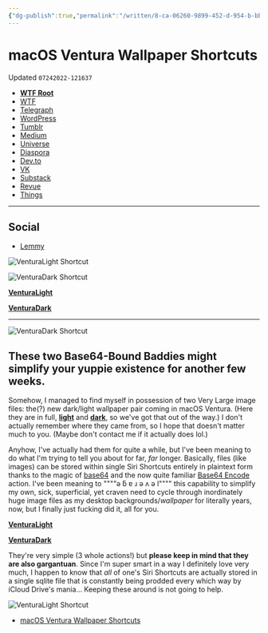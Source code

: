 ```yaml
---
{"dg-publish":true,"permalink":"/written/8-ca-06260-9899-452-d-954-b-bb-2-e2-f285-b0-b-2/","dgHomeLink":true,"dgPassFrontmatter":false}
---
```


# macOS Ventura Wallpaper Shortcuts
Updated `07242022-121637`

- [**WTF Root**](https://davidblue.wtf/ventura)
- [WTF](https://davidblue.wtf/drafts/8CA06260-9899-452D-954B-BB2E2F285B0B.html)
- [Telegraph](https://telegra.ph/macOS-Ventura-Wallpaper-Siri-Shortcuts-07-24)
- [WordPress](https://handsetmag.wordpress.com/2022/07/24/macos-ventura-wallpaper-siri-shortcuts/)
- [Tumblr](https://www.tumblr.com/blog/view/asphaltapostle/690675817155526656)
- [Medium](https://medium.com/handset/macos-ventura-wallpaper-siri-shortcuts-55b2eaca5595)
- [Universe](https://davidblue.onuniverse.com/macos-ventura-wallpaper-siri-shortcuts)
- [Diaspora](https://diasp.org/posts/e3ddb680ed9d013aac2b28a1592b385a)
- [Dev.to](https://dev.to/extratone/macos-ventura-wallpaper-siri-shortcuts-3h5l)
- [VK](https://vk.com/wall556258039_54)
- [Substack](https://davidblue.substack.com/p/macos-ventura-wallpaper-siri-shortcuts)
- [Revue](https://www.getrevue.co/profile/davidblue/issues/macos-ventura-wallpaper-siri-shortcuts-1280245)
- [Things](things:///show?id=7ewq9wqU6h1vVnnhnZc1aM)

---

## Social

- [Lemmy](https://lemmy.ml/post/384643)

![VenturaLight Shortcut](https://user-images.githubusercontent.com/43663476/180654883-bb3be598-77c4-4301-935f-be80f1998906.png)

![VenturaDark Shortcut](https://user-images.githubusercontent.com/43663476/180654886-9a45f65f-1622-4d2b-86e7-480e2b95cd89.png)

[**VenturaLight**](https://www.icloud.com/shortcuts/f4e3460dfd684bf2a70bf4a55717d389)

[**VenturaDark**](https://www.icloud.com/shortcuts/e28e2c01892b4fbdafb3a967061924d1)

---

![VenturaDark Shortcut](https://user-images.githubusercontent.com/43663476/180654886-9a45f65f-1622-4d2b-86e7-480e2b95cd89.png)

## These two Base64-Bound Baddies might simplify your yuppie existence for another few weeks.​

Somehow, I managed to find myself in possession of two Very Large image files: the(?) new dark/light wallpaper pair coming in macOS Ventura. (Here they are in full, [**light**](https://davidblue.wtf/ventura/venturalight.jpg) and [**dark**](https://davidblue.wtf/ventura/venturadark.jpg), so we've got that out of the way.) I don't actually remember where they came from, so I hope that doesn't matter much to you. (Maybe don't contact me if it actually does lol.)

Anyhow, I've actually had them for quite a while, but I've been meaning to do what I'm trying to tell you about for far, *far* longer. Basically, files (like images) can be stored within single Siri Shortcuts entirely in plaintext form thanks to the magic of [base64](https://en.wikipedia.org/wiki/Base64) and the now quite familiar [Base64 Encode](https://matthewcassinelli.com/actions/base64-encode/) action. I've been meaning to """"ǝ ƃ ɐ ɹ ǝ ʌ ǝ l"""" this capability to simplify my own, sick, superficial, yet craven need to cycle through inordinately huge image files as my desktop backgrounds/*wallpaper* for literally years, now, but I finally just fucking did it, all for you.

[**VenturaLight**](https://www.icloud.com/shortcuts/f4e3460dfd684bf2a70bf4a55717d389)

[**VenturaDark**](https://www.icloud.com/shortcuts/e28e2c01892b4fbdafb3a967061924d1)

They're very simple (3 whole actions!) but **please keep in mind that they are also gargantuan**. Since I'm super smart in a way I definitely love very much, I happen to know that *all* of one's Siri Shortcuts are actually stored in a single sqlite file that is constantly being prodded every which way by iCloud Drive's mania... Keeping these around is not going to help. 

![VenturaLight Shortcut](https://user-images.githubusercontent.com/43663476/180654883-bb3be598-77c4-4301-935f-be80f1998906.png)
- [macOS Ventura Wallpaper Shortcuts](https://chaff.writeas.com/macos-ventura-wallpaper-shortcuts)